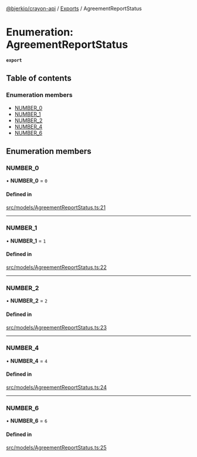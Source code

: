 [@bjerkio/crayon-api](../README.md) / [Exports](../modules.md) / AgreementReportStatus

# Enumeration: AgreementReportStatus

**`export`**

## Table of contents

### Enumeration members

- [NUMBER\_0](AgreementReportStatus.md#number_0)
- [NUMBER\_1](AgreementReportStatus.md#number_1)
- [NUMBER\_2](AgreementReportStatus.md#number_2)
- [NUMBER\_4](AgreementReportStatus.md#number_4)
- [NUMBER\_6](AgreementReportStatus.md#number_6)

## Enumeration members

### NUMBER\_0

• **NUMBER\_0** = `0`

#### Defined in

[src/models/AgreementReportStatus.ts:21](https://github.com/bjerkio/crayon-api-js/blob/22cd66d/src/models/AgreementReportStatus.ts#L21)

___

### NUMBER\_1

• **NUMBER\_1** = `1`

#### Defined in

[src/models/AgreementReportStatus.ts:22](https://github.com/bjerkio/crayon-api-js/blob/22cd66d/src/models/AgreementReportStatus.ts#L22)

___

### NUMBER\_2

• **NUMBER\_2** = `2`

#### Defined in

[src/models/AgreementReportStatus.ts:23](https://github.com/bjerkio/crayon-api-js/blob/22cd66d/src/models/AgreementReportStatus.ts#L23)

___

### NUMBER\_4

• **NUMBER\_4** = `4`

#### Defined in

[src/models/AgreementReportStatus.ts:24](https://github.com/bjerkio/crayon-api-js/blob/22cd66d/src/models/AgreementReportStatus.ts#L24)

___

### NUMBER\_6

• **NUMBER\_6** = `6`

#### Defined in

[src/models/AgreementReportStatus.ts:25](https://github.com/bjerkio/crayon-api-js/blob/22cd66d/src/models/AgreementReportStatus.ts#L25)
